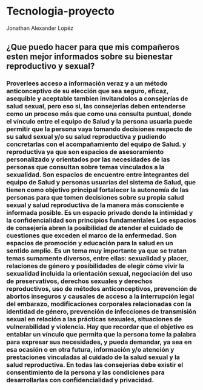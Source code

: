 # Tecnologia-proyecto
Jonathan Alexander Lopéz

## ¿Que puedo hacer para que mis compañeros esten mejor informados sobre su bienestar reproductivo y sexual?
### Proverlees acceso a información veraz y a un método anticonceptivo de su elección que sea seguro, eficaz, asequible y aceptable tambien invitandolos a consejerías de salud sexual, pero eso si, las consejerías deben entenderse como un proceso más que como una consulta puntual, donde el vínculo entre el equipo de Salud y la persona usuaria puede permitir que la persona vaya tomando decisiones respecto de su salud sexual y/o su salud reproductiva y pudiendo concretarlas con el acompañamiento del equipo de Salud. y reproductiva ya que son espacios de asesoramiento personalizado y orientados por las necesidades de las personas que consultan sobre temas vinculados a la sexualidad. Son espacios de encuentro entre integrantes del equipo de Salud y personas usuarias del sistema de Salud, que tienen como objetivo principal fortalecer la autonomía de las personas para que tomen decisiones sobre su propia salud sexual y salud reproductiva de la manera más consciente e informada posible. Es un espacio privado donde la intimidad y la confidencialidad son principios fundamentales Los espacios de consejería abren la posibilidad de atender el cuidado de cuestiones que exceden el marco de la enfermedad. Son espacios de promoción y educación para la salud en un sentido amplio. Es un tema muy importante ya que se tratan temas sumamente diversos, entre ellas: sexualidad y placer, relaciones de género y posibilidades de elegir cómo vivir la sexualidad incluida la orientación sexual, negociación del uso de preservativos, derechos sexuales y derechos reproductivos, uso de métodos anticonceptivos, prevención de abortos inseguros y causales de acceso a la interrupción legal del embarazo, modificaciones corporales relacionadas con la identidad de género, prevención de infecciones de transmisión sexual en relación a las prácticas sexuales, situaciones de vulnerabilidad y violencia. Hay que recordar que el objetivo es entablar un vínculo que permita que la persona tome la palabra para expresar sus necesidades, y pueda demandar, ya sea en esa ocasión o en otra futura, información y/o atención y prestaciones vinculadas al cuidado de la salud sexual y la salud reproductiva. En todas las consejerías debe existir el consentimiento de la persona y las condiciones para desarrollarlas con confidencialidad y privacidad.
